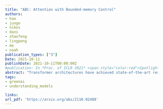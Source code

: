```yaml
---
title: "ABC: Attention with Bounded-memory Control"
authors:
- hao
- jungo
- nikos
- dani
- zhaofeng
- lingpeng
- me
- noah
publication_types: ["3"]
Date: 2021-10-11
publishDate: 2021-10-11T00:00:00Z
#publication: In *Proc. of ICLR 2021* <span style="color:red">Spotlight presentation</span>
abstract: "Transformer architectures have achieved state-of-the-art results on a variety of sequence modeling tasks. However, their attention mechanism comes with a quadratic complexity in sequence lengths, making the computational overhead prohibitive, especially for long sequences. Attention context can be seen as a random-access memory with each token taking a slot. Under this perspective, the memory size grows linearly with the sequence length, and so does the overhead of reading from it. One way to improve the efficiency is to bound the memory size. We show that disparate approaches can be subsumed into one abstraction, attention with bounded-memory control (ABC), and they vary in their organization of the memory. ABC reveals new, unexplored possibilities. First, it connects several efficient attention variants that would otherwise seem apart. Second, this abstraction gives new insights--an established approach (Wang et al., 2020b) previously thought to be not applicable in causal attention, actually is. Last, we present a new instance of ABC, which draws inspiration from existing ABC approaches, but replaces their heuristic memory-organizing functions with a learned, contextualized one. Our experiments on language modeling, machine translation, and masked language model finetuning show that our approach outperforms previous efficient attention models; compared to the strong transformer baselines, it significantly improves the inference time and space efficiency with no or negligible accuracy loss."
tags:
- greenai
- understanding_models

links:
url_pdf: 'https://arxiv.org/abs/2110.02488'
---
```

